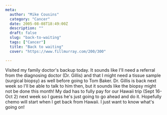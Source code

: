 ```yaml
---
meta:
  author: "Mike Cousins"
  category: "Cancer"
  date: 2005-08-08T18:49:00Z
  description: ""
  draft: false
  slug: "back-to-waiting"
  tags: ["Cancer"]
  title: "Back to waiting"
  cover: "https://www.fillmurray.com/200/300"

---
```


Visited my family doctor's backup today. It sounds like I'll need a referral
from the diagnosing doctor (Dr. Gillis) and that I might need a tissue sample
(surgical biopsy) as well before going to Tom Baker. Dr. Gillis is back next
week so I'll be able to talk to him then, but it sounds like the biopsy might
not be done this month! My dad has to fully pay for our Hawaii trip (Sept 16-Oct
2) next week so I guess he's just going to go ahead and do it. Hopefully chemo
will start when I get back from Hawaii. I just want to know what's going on!